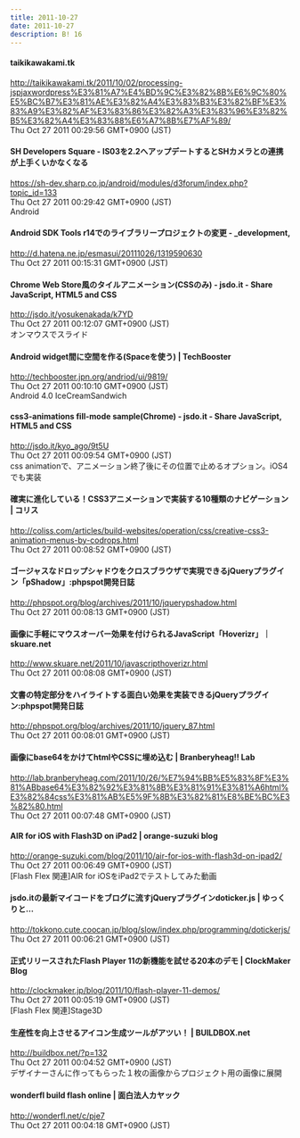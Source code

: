 ```yaml
---
title: 2011-10-27
date: 2011-10-27
description: B! 16
---
```


#### taikikawakami.tk
http://taikikawakami.tk/2011/10/02/processing-jspjaxwordpress%E3%81%A7%E4%BD%9C%E3%82%8B%E6%9C%80%E5%BC%B7%E3%81%AE%E3%82%A4%E3%83%B3%E3%82%BF%E3%83%A9%E3%82%AF%E3%83%86%E3%82%A3%E3%83%96%E3%82%B5%E3%82%A4%E3%83%88%E6%A7%8B%E7%AF%89/<br>
Thu Oct 27 2011 00:29:56 GMT+0900 (JST)<br>


#### SH Developers Square - IS03を2.2へアップデートするとSHカメラとの連携が上手くいかなくなる
https://sh-dev.sharp.co.jp/android/modules/d3forum/index.php?topic_id=133<br>
Thu Oct 27 2011 00:29:42 GMT+0900 (JST)<br>
Android


#### Android SDK Tools r14でのライブラリープロジェクトの変更 - _development,
http://d.hatena.ne.jp/esmasui/20111026/1319590630<br>
Thu Oct 27 2011 00:15:31 GMT+0900 (JST)<br>


#### Chrome Web Store風のタイルアニメーション(CSSのみ) - jsdo.it - Share JavaScript, HTML5 and CSS
http://jsdo.it/yosukenakada/k7YD<br>
Thu Oct 27 2011 00:12:07 GMT+0900 (JST)<br>
オンマウスでスライド


#### Android widget間に空間を作る(Spaceを使う) | TechBooster
http://techbooster.jpn.org/andriod/ui/9819/<br>
Thu Oct 27 2011 00:10:10 GMT+0900 (JST)<br>
Android 4.0 IceCreamSandwich


#### css3-animations fill-mode sample(Chrome) - jsdo.it - Share JavaScript, HTML5 and CSS
http://jsdo.it/kyo_ago/9t5U<br>
Thu Oct 27 2011 00:09:54 GMT+0900 (JST)<br>
css animationで、アニメーション終了後にその位置で止めるオプション。iOS4でも実装


####   確実に進化している！CSS3アニメーションで実装する10種類のナビゲーション | コリス
http://coliss.com/articles/build-websites/operation/css/creative-css3-animation-menus-by-codrops.html<br>
Thu Oct 27 2011 00:08:52 GMT+0900 (JST)<br>


#### ゴージャスなドロップシャドウをクロスブラウザで実現できるjQueryプラグイン「pShadow」:phpspot開発日誌
http://phpspot.org/blog/archives/2011/10/jquerypshadow.html<br>
Thu Oct 27 2011 00:08:13 GMT+0900 (JST)<br>


#### 画像に手軽にマウスオーバー効果を付けられるJavaScript「Hoverizr」｜skuare.net
http://www.skuare.net/2011/10/javascripthoverizr.html<br>
Thu Oct 27 2011 00:08:08 GMT+0900 (JST)<br>


#### 文書の特定部分をハイライトする面白い効果を実装できるjQueryプラグイン:phpspot開発日誌
http://phpspot.org/blog/archives/2011/10/jquery_87.html<br>
Thu Oct 27 2011 00:08:01 GMT+0900 (JST)<br>


#### 画像にbase64をかけてhtmlやCSSに埋め込む | Branberyheag!! Lab
http://lab.branberyheag.com/2011/10/26/%E7%94%BB%E5%83%8F%E3%81%ABbase64%E3%82%92%E3%81%8B%E3%81%91%E3%81%A6html%E3%82%84css%E3%81%AB%E5%9F%8B%E3%82%81%E8%BE%BC%E3%82%80.html<br>
Thu Oct 27 2011 00:07:48 GMT+0900 (JST)<br>


#### AIR for iOS with Flash3D on iPad2 | orange-suzuki blog
http://orange-suzuki.com/blog/2011/10/air-for-ios-with-flash3d-on-ipad2/<br>
Thu Oct 27 2011 00:06:49 GMT+0900 (JST)<br>
[Flash Flex 関連]AIR for iOSをiPad2でテストしてみた動画


#### jsdo.itの最新マイコードをブログに流すjQueryプラグインdoticker.js | ゆっくりと…
http://tokkono.cute.coocan.jp/blog/slow/index.php/programming/dotickerjs/<br>
Thu Oct 27 2011 00:06:21 GMT+0900 (JST)<br>


####   正式リリースされたFlash Player 11の新機能を試せる20本のデモ | ClockMaker Blog
http://clockmaker.jp/blog/2011/10/flash-player-11-demos/<br>
Thu Oct 27 2011 00:05:19 GMT+0900 (JST)<br>
[Flash Flex 関連]Stage3D


#### 生産性を向上させるアイコン生成ツールがアツい！ | BUILDBOX.net
http://buildbox.net/?p=132<br>
Thu Oct 27 2011 00:04:52 GMT+0900 (JST)<br>
デザイナーさんに作ってもらった１枚の画像からプロジェクト用の画像に展開


#### wonderfl build flash online | 面白法人カヤック
http://wonderfl.net/c/pje7<br>
Thu Oct 27 2011 00:04:18 GMT+0900 (JST)<br>


